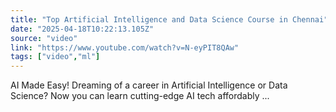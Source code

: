 ```yaml
---
title: "Top Artificial Intelligence and Data Science Course in Chennai"
date: "2025-04-18T10:22:13.105Z"
source: "video"
link: "https://www.youtube.com/watch?v=N-eyPIT8QAw"
tags: ["video","ml"]
---
```


AI Made Easy! Dreaming of a career in Artificial Intelligence or Data Science? Now you can learn cutting-edge AI tech affordably ...
